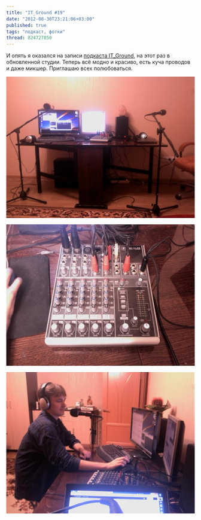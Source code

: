 ```yaml
---
title: "IT_Ground #19"
date: "2012-08-30T23:21:06+03:00"
published: true
tags: "подкаст, фотки"
thread: 824727850
---
```


И опять я оказался на записи [подкаста IT_Ground](http://itground.by/Podcast/019), на этот раз в обновленной студии.
Теперь всё модно и красиво, есть куча проводов и даже микшер. Приглашаю всех полюбоваться.

![Общий вид](/images/photos/itground19_1.jpg "Общий вид")

![Микшер](/images/photos/itground19_2.jpg "Микшер")

![KudesniK за работой](/images/photos/itground19_3.jpg "KudesniK за работой")
